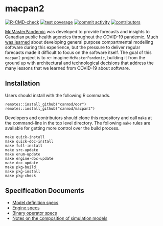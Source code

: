 # macpan2

<!-- badges: start -->
[![R-CMD-check](https://github.com/canmod/macpan2/actions/workflows/R-CMD-check.yaml/badge.svg)](https://github.com/canmod/macpan2/actions/workflows/R-CMD-check.yaml)
[![test coverage](https://byob.yarr.is/canmod/macpan2/coverage)](https://github.com/canmod/macpan2/actions/workflows/test-coverage.yaml)
[![commit activity](https://img.shields.io/github/commit-activity/m/canmod/macpan2)](https://github.com/canmod/macpan2/commits)
[![contributors](https://img.shields.io/github/contributors/canmod/macpan2)](https://github.com/canmod/macpan2/graphs/contributors)

[McMasterPandemic](https://github.com/mac-theobio/McMasterPandemic) was developed to provide forecasts and insights to Canadian public health agencies throughout the COVID-19 pandemic. [Much was learned](https://canmod.github.io/macpan-book/index.html#vision-and-direction) about developing general purpose compartmental modelling software during this experience, but the pressure to deliver regular forecasts made it difficult to focus on the software itself. The goal of this `macpan2` project is to re-imagine `McMasterPandemic`, building it from the ground up with architectural and technological decisions that address the many lessons that we learned from COVID-19 about software.

## Installation

Users should install with the following R commands.

```
remotes::install_github("canmod/oor")
remotes::install_github("canmod/macpan2")
```

Developers and contributors should clone this repository and call `make` at the command-line in the top level directory. The following `make` rules are available for getting more control over the build process.

```
make quick-install
make quick-doc-install
make full-install
make src-update
make enum-update
make engine-doc-update
make doc-update
make pkg-build
make pkg-install
make pkg-check
```

## Specification Documents

* [Model definition specs](https://canmod.net/misc/model_definitions)
* [Engine specs](https://canmod.net/misc/cpp_side)
* [Binary operator specs](https://canmod.net/misc/elementwise_binary_operators)
* [Notes on the composition of simulation models](https://canmod.net/misc/composing_simulation_models)
